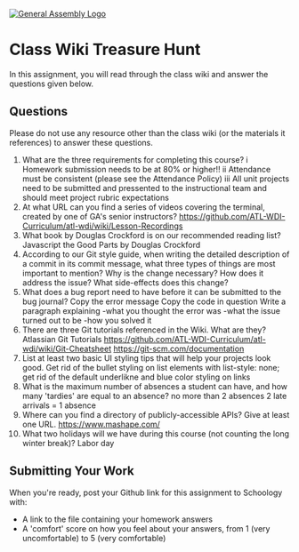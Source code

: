 [![General Assembly Logo](https://camo.githubusercontent.com/1a91b05b8f4d44b5bbfb83abac2b0996d8e26c92/687474703a2f2f692e696d6775722e636f6d2f6b6538555354712e706e67)](https://generalassemb.ly/education/web-development-immersive)

# Class Wiki Treasure Hunt

In this assignment, you will read through the class wiki and answer the
questions given below.

## Questions

Please do not use any resource other than the class wiki
(or the materials it references)
to answer these questions.

1.  What are the three requirements for completing this course?
    i Homework submission needs to be at 80% or higher!!
    ii Attendance must be consistent (please see the Attendance Policy)
    iii All unit projects need to be submitted and pressented to the instructional team and should meet project rubric expectations
2.  At what URL can you find a series of videos covering the terminal, created
    by one of GA's senior instructors?
    https://github.com/ATL-WDI-Curriculum/atl-wdi/wiki/Lesson-Recordings
3.  What book by Douglas Crockford is on our recommended reading list?
    Javascript the Good Parts by Douglas Crockford
4.  According to our Git style guide, when writing the detailed description of
    a commit in its commit message, what three types of things are most
    important to mention?
    Why is the change necessary? How does it address the issue? What side-effects does this change?
5.  What does a bug report need to have before it can be submitted to the bug
    journal?
    Copy the error message
    Copy the code in question
    Write a paragraph explaining
        -what you thought the error was
        -what the issue turned out to be
        -how you solved it
6.  There are three Git tutorials referenced in the Wiki. What are they?
    Atlassian Git Tutorials
    https://github.com/ATL-WDI-Curriculum/atl-wdi/wiki/Git-Cheatsheet
    https://git-scm.com/documentation
7.  List at least two basic UI styling tips that will help your projects
    look good.
    Get rid of the bullet styling on list elements with list-style: none;
    get rid of the default underlikne and blue color styling on links
8.  What is the maximum number of absences a student can have, and how many
    'tardies' are equal to an absence?
    no more than 2 absences
    2 late arrivals = 1 absence
9.  Where can you find a directory of publicly-accessible APIs?
    Give at least one URL.
    https://www.mashape.com/
10. What two holidays will we have during this course (not counting the long
    winter break)?
    Labor day
## Submitting Your Work

When you're ready, post your Github link for this assignment to Schoology with:

- A link to the file containing your homework answers
- A 'comfort' score on how you feel about your answers, 
from 1 (very uncomfortable) to 5 (very comfortable)
